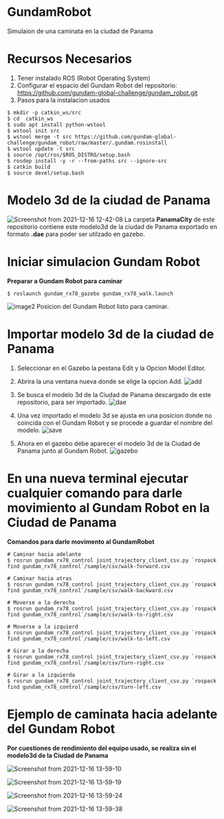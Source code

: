 # GundamRobot

Simulaion de una caminata en la ciudad de Panama

Recursos Necesarios
===================
1. Tener instalado ROS (Robot Operating System)
2. Configurar el espacio del Gundam Robot del repositorio: https://github.com/gundam-global-challenge/gundam_robot.git
3. Pasos para la instalacion usados

```
$ mkdir -p catkin_ws/src
$ cd  catkin_ws
$ sudo apt install python-wstool
$ wstool init src
$ wstool merge -t src https://github.com/gundam-global-challenge/gundam_robot/raw/master/.gundam.rosinstall
$ wstool update -t src
$ source /opt/ros/$ROS_DISTRO/setup.bash
$ rosdep install -y -r --from-paths src --ignore-src
$ catkin build
$ source devel/setup.bash
```

Modelo 3d de la ciudad de Panama
================================

![Screenshot from 2021-12-16 12-42-08](https://user-images.githubusercontent.com/61398373/146422856-50b3904e-3feb-47b1-bea1-9e77ea6c6ba2.jpg)
La carpeta **PanamaCity** de este repositorio contiene este modelo3d de la ciudad de Panama exportado en formato **.dae** para poder ser utilzado en gazebo.


Iniciar simulacion Gundam Robot
==============================

**Preparar a Gundam Robot para caminar**
```
$ roslaunch gundam_rx78_gazebo gundam_rx78_walk.launch
```

![image2](https://user-images.githubusercontent.com/61398373/146424713-ed34cf68-3669-4dd8-9ffd-f151c7c0e042.jpg)
Posicion del Gundam Robot listo para caminar.


Importar modelo 3d de la ciudad de Panama
=========================================
1. Seleccionar en el Gazebo la pestana Edit y la Opcion Model Editor.


2. Abrira la una ventana nueva donde se elige la opcion Add.
![add](https://user-images.githubusercontent.com/61398373/146429069-0de84448-ffd6-4a1b-90f0-812feb3116ae.jpg)


3. Se busca el modelo 3d de la Ciudad de Panama descargado de este repositorio, para ser importado.
![dae](https://user-images.githubusercontent.com/61398373/146429342-31f400a8-0e9b-46e5-a507-89bc4e66f197.jpg)


4. Una vez importado el modelo 3d se ajusta en una posicion donde no coincida con el Gundam Robot y se procede a guardar el nombre del modelo.
![save](https://user-images.githubusercontent.com/61398373/146429530-9cce062f-9094-4610-938d-84e0612bbc9d.jpg)


5. Ahora en el gazebo debe aparecer el modelo 3d de la Ciudad de Panama junto al Gundam Robot.
![gazebo](https://user-images.githubusercontent.com/61398373/146430675-39921b90-88f9-488d-a2e0-02b5b59b58b9.jpg)



En una nueva terminal ejecutar cualquier comando para darle movimiento al Gundam Robot en la Ciudad de Panama
============================================================================================
**Comandos para darle movimento al GundamRobot**
```
# Caminar hacia adelante
$ rosrun gundam_rx78_control joint_trajectory_client_csv.py `rospack find gundam_rx78_control`/sample/csv/walk-forward.csv

# Caminar hacia atras
$ rosrun gundam_rx78_control joint_trajectory_client_csv.py `rospack find gundam_rx78_control`/sample/csv/walk-backward.csv

# Moverse a la derecha
$ rosrun gundam_rx78_control joint_trajectory_client_csv.py `rospack find gundam_rx78_control`/sample/csv/walk-to-right.csv

# Moverse a la izquierd
$ rosrun gundam_rx78_control joint_trajectory_client_csv.py `rospack find gundam_rx78_control`/sample/csv/walk-to-left.csv

# Girar a la derecha
$ rosrun gundam_rx78_control joint_trajectory_client_csv.py `rospack find gundam_rx78_control`/sample/csv/turn-right.csv

# Girar a la izquierda
$ rosrun gundam_rx78_control joint_trajectory_client_csv.py `rospack find gundam_rx78_control`/sample/csv/turn-left.csv
```

Ejemplo de caminata hacia adelante del Gundam Robot
===================================================

**Por cuestiones de rendimiento del equipo usado, se realiza sin el modelo3d de la Ciudad de Panama**

![Screenshot from 2021-12-16 13-59-10](https://user-images.githubusercontent.com/61398373/146432318-e9664914-2906-4125-9d58-b6e6db6cd8ed.png)

![Screenshot from 2021-12-16 13-59-19](https://user-images.githubusercontent.com/61398373/146432324-9fd6e63c-e725-4ec5-81bf-12a4ff6e709c.png)

![Screenshot from 2021-12-16 13-59-24](https://user-images.githubusercontent.com/61398373/146432326-abadca5a-2126-46e4-9dc8-67989059ab9f.png)

![Screenshot from 2021-12-16 13-59-38](https://user-images.githubusercontent.com/61398373/146432329-425779ff-ea31-45a1-83e2-430fc7986507.png)

